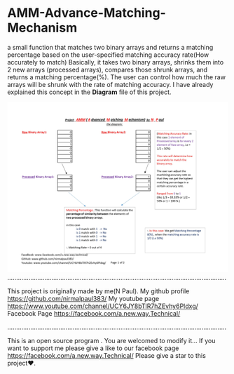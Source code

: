 # AMM-Advance-Matching-Mechanism
a small function that matches two binary arrays and returns a matching percentage based on the user-specified matching accuracy rate(How accurately to match)
Basically, it takes two binary arrays, shrinks them into 2 new arrays (processed arrays), compares those shrunk arrays, and returns a matching percentage(%).
The user can control how much the raw arrays will be shrunk with the rate of matching accuracy.
I have already explained this concept in the **Diagram** file of this project.

![AMM Diagram Page 1](https://raw.githubusercontent.com/nirmalpaul383/AMM-Advance-Matching-Mechanism/main/Diagram%20P1.jpg)
............................................................................................................................

This project is originally made by me(N Paul). My github profile https://github.com/nirmalpaul383/
My youtube page https://www.youtube.com/channel/UCY6JY8bTlR7hZEvhy6Pldxg/
Facebook Page https://facebook.com/a.new.way.Technical/

............................................................................................................................

This is an open source program . You are welcomed to modify it... If you want to support me please
give a like to our facebook page https://facebook.com/a.new.way.Technical/ Please give a star to this project♥.
